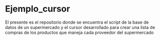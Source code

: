 # Ejemplo_cursor
El presente es el repositorio donde se encuentra el script de la base de datos de un supermercado y el cursor desarrollado para crear una lista de compras de los productos que maneja cada proveedor del supermercado
